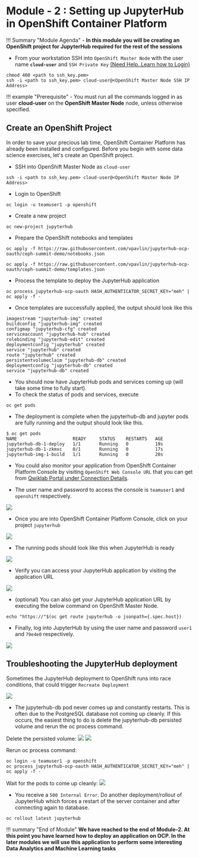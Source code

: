 # Module - 2 : Setting up JupyterHub in OpenShift Container Platform

!!! Summary "Module Agenda"
    - **In this module you will be creating an OpenShift project for JupyterHub required for the rest of the sessions**

- From your workstation SSH into ``OpenShift Master Node`` with the user name **``cloud-user``** and ``SSH Private Key`` [(Need Help..Learn how to Login)](https://ksingh7.github.io/data-show/#accessing-the-lab)

```
chmod 400 <path to ssh_key.pem>
ssh -i <path to ssh_key.pem> cloud-user@<OpenShift Master Node SSH IP Address>
```  

!!! example "Prerequisite"
    - You must run all the commands logged in as user **cloud-user** on the **OpenShift Master Node** node, unless otherwise specified. 

## Create an OpenShift Project

In order to save your precious lab time, OpenShift Container Platform has already been installed and configured. Before you begin with some data science exercises, let's create an OpenShift project.

- SSH into OpenShift Master Node as ``cloud-user``

```
ssh -i <path to ssh_key.pem> cloud-user@<OpenShift Master Node IP Address>
```

- Login to OpenShift

```
oc login -u teamuser1 -p openshift
```

- Create a new project

```
oc new-project jupyterhub
```

- Prepare the OpenShift notebooks and templates

```
oc apply -f https://raw.githubusercontent.com/vpavlin/jupyterhub-ocp-oauth/ceph-summit-demo/notebooks.json
```

```
oc apply -f https://raw.githubusercontent.com/vpavlin/jupyterhub-ocp-oauth/ceph-summit-demo/templates.json
```

- Process the template to deploy the JupyterHub application

```
oc process jupyterhub-ocp-oauth HASH_AUTHENTICATOR_SECRET_KEY="meh" | oc apply -f -
```

- Once templates are successfully applied, the output should look like this

```
imagestream "jupyterhub-img" created
buildconfig "jupyterhub-img" created
configmap "jupyterhub-cfg" created
serviceaccount "jupyterhub-hub" created
rolebinding "jupyterhub-edit" created
deploymentconfig "jupyterhub" created
service "jupyterhub" created
route "jupyterhub" created
persistentvolumeclaim "jupyterhub-db" created
deploymentconfig "jupyterhub-db" created
service "jupyterhub-db" created
```

- You should now have JupyterHub pods and services coming up (will take some time to fully start). 
- To check the status of pods and services, execute

```
oc get pods
```

- The deployment is complete when the jupyterhub-db and jupyter pods are fully running and the output should look like this.

```
$ oc get pods
NAME                     READY     STATUS    RESTARTS   AGE
jupyterhub-db-1-deploy   1/1       Running   0          19s
jupyterhub-db-1-zkmxc    0/1       Running   0          17s
jupyterhub-img-1-build   1/1       Running   0          20s
```


- You could also monitor your application from OpenShift Container Platform Console by visiting ``OpenShift Web Console URL`` that you can get from [Qwiklab Portal under Connection Details](https://ksingh7.github.io/data-show/#wait-for-lab-provisioning-to-complete).

- The user name and password to access the console is ``teamuser1`` and ``openshift`` respectively.

![](images/data-show-images/ocp-login-screen.png)

- Once you are into OpenShift Container Platform Console, click on your project ``jupyterhub``

![](images/data-show-images/ocp-home.png)

- The running pods should look like this when JupyterHub is ready

![](images/data-show-images/ocp-jupyterhub.png)

- Verify you can access your JupyterHub application by visiting the application URL

![](images/data-show-images/ocp-jupyterhub-app-url.png)

- (optional) You can also get your JupyterHub application URL by executing the below command on OpenShift Master Node.

```
echo "https://"$(oc get route jupyterhub -o jsonpath={.spec.host})
```

- Finally, log into JupyterHub by using the user name and password ``user1`` and ``79e4e0`` respectively.

![](images/data-show-images/jupyter-login.png)

## Troubleshooting the JupyterHub deployment

Sometimes the JupyterHub deployment to OpenShift runs into race conditions, that could trigger ``Recreate Deployment``

![](images/data-show-images/ocp-jupyterhub-error.png)

- The jupyterhub-db pod never comes up and constantly restarts.  This is often due to the PostgreSQL database not coming up cleanly.  If this occurs, the easiest thing to do is delete the jupyterhub-db persisted volume and rerun the oc process command.

Delete the persisted volume:
![](images/jupyterstorage.png)
![](images/jupyterstoragedelete.png)

Rerun oc process command:
```
oc login -u teamuser1 -p openshift
oc process jupyterhub-ocp-oauth HASH_AUTHENTICATOR_SECRET_KEY="meh" | oc apply -f -
```

Wait for the pods to come up cleanly:
![](images/jupyteropenshift.png)

- You receive a ``500 Internal Error``.  Do another deployment/rollout of JupyterHub which forces a restart of the server container and after connecting again to database.

```
oc rollout latest jupyterhub
```

!!! summary "End of Module"
    **We have reached to the end of Module-2. At this point you have learned how to deploy an application on OCP. In the later modules we will use this application to perform some interesting Data Analytics and Machine Learning tasks**
